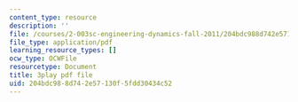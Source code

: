 ```yaml
---
content_type: resource
description: ''
file: /courses/2-003sc-engineering-dynamics-fall-2011/204bdc988d742e57130f5fdd30434c52_1xJJu5p3dD0.pdf
file_type: application/pdf
learning_resource_types: []
ocw_type: OCWFile
resourcetype: Document
title: 3play pdf file
uid: 204bdc98-8d74-2e57-130f-5fdd30434c52
---
```

